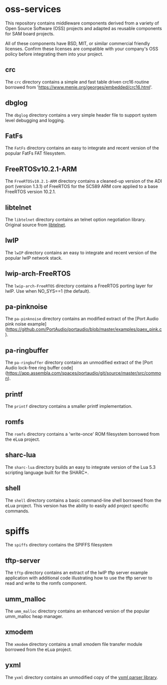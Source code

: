 # oss-services

This repository contains middleware components derived from a variety of
Open Source Software (OSS) projects and adapted as reusable components
for SAM board projects.

All of these components have BSD, MIT, or similar commercial friendly
licenses.  Confirm these licenses are compatible with your company's OSS
policy before integrating them into your project.

## crc

The `crc` directory contains a simple and fast table driven crc16 routine
borrowed from 'https://www.menie.org/georges/embedded/crc16.html'.

## dbglog

The `dbglog` directory contains a very simple header file to support
system level debugging and logging.

## FatFs

The `FatFs` directory contains an easy to integrate and recent version
of the popular FatFs FAT filesystem.

## FreeRTOSv10.2.1-ARM

The `FreeRTOSv10.2.1-ARM` directory contains a cleaned-up version of the
ADI port (version 1.3.1) of FreeRTOS for the SC589 ARM core applied to
a base FreeRTOS version 10.2.1.

## libtelnet

The `libtelnet` directory contains an telnet option negotiation library.
Original source from [libtelnet](https://github.com/seanmiddleditch/libtelnet).

## lwIP

The `lwIP` directory contains an easy to integrate and recent version
of the popular lwIP network stack.

## lwip-arch-FreeRTOS

The `lwip-arch-FreeRTOS` directory contains a FreeRTOS porting layer
for lwIP.  Use when NO_SYS==1 (the default).

## pa-pinknoise

The `pa-pinknoise` directory contains an modified extract of the
[Port Audio pink noise example]
(https://github.com/PortAudio/portaudio/blob/master/examples/paex_pink.c).

## pa-ringbuffer

The `pa-ringbuffer` directory contains an unmodified extract of the
[Port Audio lock-free ring buffer code]
(https://app.assembla.com/spaces/portaudio/git/source/master/src/common).

## printf

The `printf` directory contains a smaller printf implementation.

## romfs

The `romfs` directory contains a 'write-once' ROM filesystem borrowed
from the eLua project.

## sharc-lua

The `sharc-lua` directory builds an easy to integrate version of the Lua 5.3
scripting language built for the SHARC+.

## shell

The `shell` directory contains a basic command-line shell borrowed from
the eLua project.  This version has the ability to easily add project
specific commands.

# spiffs
The `spiffs` directory contains the SPIFFS filesystem

## tftp-server

The `tftp` directory contains an extract of the lwIP tftp server example
application with additional code illustrating how to use the tftp server
to read and write to the romfs component.

## umm_malloc

The `umm_malloc` directory contains an enhanced version of the popular
umm_malloc heap manager.

## xmodem

The `xmodem` directory contains a small xmodem file transfer module borrowed
from the eLua project.

## yxml

The `yxml` directory contains an unmodified copy of the
[yxml parser library](https://dev.yorhel.nl/yxml).
